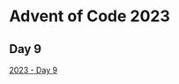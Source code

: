 # Advent of Code 2023

## Day 9

[2023 - Day 9](https://adventofcode.com/2023/day/9 "Advent of Code 2023 Day 9")